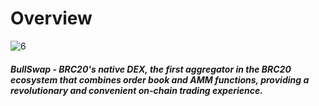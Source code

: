    # Overview
   



![6](https://pbs.twimg.com/media/FxywV1jacAAJa2r?format=jpg&name=large)

##### BullSwap - BRC20's native DEX, the first aggregator in the BRC20 ecosystem that combines order book and AMM functions,  providing a revolutionary and convenient on-chain trading experience.



